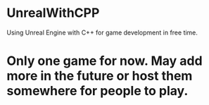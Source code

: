 # UnrealWithCPP
Using Unreal Engine with C++ for game development in free time.

# Only one game for now. May add more in the future or host them somewhere for people to play. 

